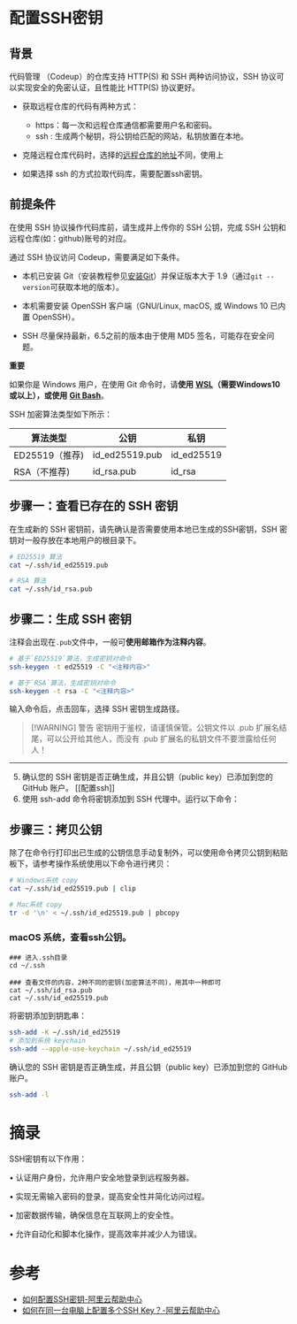 # 配置SSH密钥

## 背景

代码管理 （Codeup）的仓库支持 HTTP(S) 和 SSH 两种访问协议，SSH 协议可以实现安全的免密认证，且性能比 HTTP(S) 协议更好。

- 获取远程仓库的代码有两种方式：
  - https：每一次和远程仓库通信都需要用户名和密码。
  - ssh : 生成两个秘钥，将公钥给匹配的网站，私钥放置在本地。

- 克隆远程仓库代码时，选择的[远程仓库的地址](远程仓库的地址.md "远程仓库的地址")不同，使用上
- 如果选择 ssh 的方式拉取代码库，需要配置ssh密钥。

## 前提条件

在使用 SSH 协议操作代码库前，请生成并上传你的 SSH 公钥，完成 SSH 公钥和远程仓库(如：github)账号的对应。

通过 SSH 协议访问 Codeup，需要满足如下条件。

- 本机已安装 Git（安装教程参见[安装Git](https://help.aliyun.com/zh/yunxiao/user-guide/install-git#topic-2405645)）并保证版本大于 1.9（通过`git --version`可获取本地的版本）。
    
- 本机需要安装 OpenSSH 客户端（GNU/Linux, macOS, 或 Windows 10 已内置 OpenSSH）。
    
- SSH 尽量保持最新，6.5之前的版本由于使用 MD5 签名，可能存在安全问题。
    

**重要**

如果你是 Windows 用户，在使用 Git 命令时，请**使用** [**WSL**](https://docs.microsoft.com/en-us/windows/wsl/install)**（需要Windows10或以上），或使用** [**Git Bash**](https://gitforwindows.org/)。

SSH 加密算法类型如下所示：

| 算法类型        | 公钥             | 私钥         |
| ------------- | -------------- | ---------- |
| ED25519（推荐) | id_ed25519.pub | id_ed25519 |
| RSA（不推荐)    | id_rsa.pub     | id_rsa     |



## 步骤一：查看已存在的 SSH 密钥

在生成新的 SSH 密钥前，请先确认是否需要使用本地已生成的SSH密钥，SSH 密钥对一般存放在本地用户的根目录下。

```bash
# ED25519 算法
cat ~/.ssh/id_ed25519.pub

# RSA 算法
cat ~/.ssh/id_rsa.pub
```

## 步骤二：生成 SSH 密钥

注释会出现在`.pub`文件中，一般可**使用邮箱作为注释内容**。

```bash
# 基于`ED25519`算法，生成密钥对命令
ssh-keygen -t ed25519 -C "<注释内容>"

# 基于`RSA`算法，生成密钥对命令
ssh-keygen -t rsa -C "<注释内容>"
```

输入命令后，点击回车，选择 SSH 密钥生成路径。

> [!WARNING] 警告
> 密钥用于鉴权，请谨慎保管。公钥文件以 .pub 扩展名结尾，可以公开给其他人，而没有 .pub 扩展名的私钥文件不要泄露给任何人！

---

5. 确认您的 SSH 密钥是否正确生成，并且公钥（public key）已添加到您的 GitHub 账户。
   [[配置ssh]]
6. 使用 ssh-add 命令将密钥添加到 SSH 代理中。运行以下命令：

## 步骤三：拷贝公钥

除了在命令行打印出已生成的公钥信息手动复制外，可以使用命令拷贝公钥到粘贴板下，请参考操作系统使用以下命令进行拷贝：

```bash
# Windows系统 copy
cat ~/.ssh/id_ed25519.pub | clip

# Mac系统 copy
tr -d '\n' < ~/.ssh/id_ed25519.pub | pbcopy
```

### macOS 系统，查看ssh公钥。

```shell
### 进入.ssh目录
cd ~/.ssh

### 查看文件的内容，2种不同的密钥(加密算法不同)，用其中一种即可
cat ~/.ssh/id_rsa.pub
cat ~/.ssh/id_ed25519.pub
```

将密钥添加到钥匙串：

```bash
ssh-add -K ~/.ssh/id_ed25519
# 添加到系统 keychain
ssh-add --apple-use-keychain ~/.ssh/id_ed25519
```

确认您的 SSH 密钥是否正确生成，并且公钥（public key）已添加到您的 GitHub 账户。

```bash
ssh-add -l
```



# 摘录

SSH密钥有以下作用：

• 认证用户身份，允许用户安全地登录到远程服务器。

• 实现无需输入密码的登录，提高安全性并简化访问过程。

• 加密数据传输，确保信息在互联网上的安全性。

• 允许自动化和脚本化操作，提高效率并减少人为错误。


# 参考

- [如何配置SSH密钥-阿里云帮助中心](https://help.aliyun.com/zh/yunxiao/user-guide/configure-ssh-key)
- [如何在同一台电脑上配置多个SSH Key？-阿里云帮助中心](https://help.aliyun.com/document_detail/322237.html)
